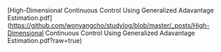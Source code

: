 
 [High-Dimensional Continuous Control Using Generalized Adavantage Estimation.pdf](https://github.com/wonyangcho/studylog/blob/master/_posts/High-Dimensional Continuous Control Using Generalized Adavantage Estimation.pdf?raw=true) 







